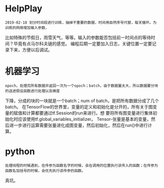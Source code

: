 # HelpPlay

    2019-02-18 划分时间段进行训练，抽掉不重要的数据，时间用自然序号代替，每天循环。为训练的网络增加输入参数，
比如特殊的节假日，雨雪天气，等等。输入的参数能否包括前一时间点的等待时间？毕竟有点马尔科夫链的感觉。
    编程后期一定要加入日志，关键位置一定要记录下来，方便以后调试。

# 机器学习
    opoch，处理完所有数据并返回一次为一个opoch；batch，由于数据量太大，所以数据要分块的送进假设函数进行处理以及梯度
下降，分成的块的一块就是一个batch；num of batch，是把所有数据分成了几个batch。
    在TensorFlow的世界里，变量的定义和初始化是分开的，所有关于图变量的赋值和计算都要通过tf.Session的run来进行。想
要将所有图变量进行集体初始化时应该使用tf.global_variables_initializer。
    Tensor-张量是基本的变量，然后进一步进行运算需要张量进化成图变量，然后初始化，然后在run()中进行计算。

# python
    处理线程的时候遇到，在传参为函数名字的时候，会在调用的位置执行该传入的函数；在传参为函数名加括号的时候，会优先执行该传参的函数。
真坑。